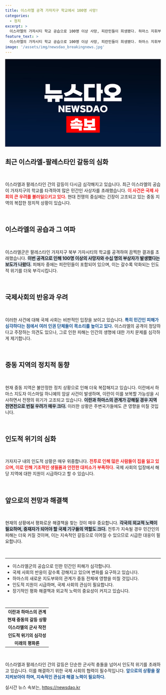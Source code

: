 ```yaml
---
title: 이스라엘 공격 가자지구 학교에서 100명 사망!
categories:
  - 정치
excerpt: >
  이스라엘의 가자시티 학교 공습으로 100명 이상 사망, 피란민들이 희생됐다. 하마스 지휘부 타격 주장 속, 중동 긴장 고조. 클릭해서 사건의 전모를 파헤쳐 보세요!
feature_text: >
  이스라엘의 가자시티 학교 공습으로 100명 이상 사망, 피란민들이 희생됐다. 하마스 지휘부 타격 주장 속, 중동 긴장 고조. 클릭해서 사건의 전모를 파헤쳐 보세요!
image: '/assets/img/newsdao_breakingnews.jpg'
---
```


<p><img src="/assets/img/newsdao_breakingnews.jpg" alt="koreaapp 속보" /></p>

<h2 data-ke-size="size26">최근 이스라엘-팔레스타인 갈등의 심화</h2>

<p data-ke-size="size16">&nbsp;</p>

<p>이스라엘과 팔레스타인 간의 갈등이 다시금 심각해지고 있습니다. 최근 이스라엘의 공습이 가자지구의 학교를 타격하여 많은 민간인 사상자를 초래했습니다. <b><span style="color: #ee2323;">이 사건은 국제 사회의 큰 우려를 불러일으키고 있다.</span></b> 현대 전쟁의 중심에는 긴장이 고조되고 있는 중동 지역의 복잡한 정치적 상황이 있습니다.</p>

<p data-ke-size="size16">&nbsp;</p>

<h2 data-ke-size="size26">이스라엘의 공습과 그 여파</h2>

<p data-ke-size="size16">&nbsp;</p>

<p>이스라엘군은 팔레스타인 가자지구 북부 가자시티의 학교를 공격하여 끔찍한 결과를 초래했습니다. <b><span style="background-color: #21538527;">이번 공격으로 인해 100명 이상의 사망자와 수십 명의 부상자가 발생했다는 보도가 나왔다.</span></b> 피해자 중에는 피란민들이 포함되어 있으며, 이는 갈수록 악화되는 인도적 위기를 더욱 부각시킵니다.</p>

<p data-ke-size="size16">&nbsp;</p>

<h2 data-ke-size="size26">국제사회의 반응과 우려</h2>

<p data-ke-size="size16">&nbsp;</p>

<p>이러한 사건에 대해 국제 사회는 비판적인 입장을 보이고 있습니다. <b><span style="color: #1a5490;">특히 민간인 피해가 심각하다는 점에서 여러 인권 단체들이 목소리를 높이고 있다.</span></b> 이스라엘의 공격이 정당하다고 주장하는 의견도 있으나, 그로 인한 피해는 인간의 생명에 대한 가치 문제를 심각하게 제기합니다.</p>

<p data-ke-size="size16">&nbsp;</p>

<h2 data-ke-size="size26">중동 지역의 정치적 동향</h2>

<p data-ke-size="size16">&nbsp;</p>

<p>현재 중동 지역은 불안정한 정치 상황으로 인해 더욱 복잡해지고 있습니다. 이란에서 하마스 지도자 이스마일 하니예의 암살 사건이 발생하며, 이란이 이를 보복할 가능성을 시사하면서 전쟁의 위기가 고조되고 있습니다. <b><span style="background-color: #21538527;">이란과 하마스의 관계가 강해질 경우 지역 전면전으로 번질 우려가 매우 크다.</span></b> 이러한 상황은 주변국가들에도 큰 영향을 미칠 것입니다.</p>

<p data-ke-size="size16">&nbsp;</p>

<h2 data-ke-size="size26">인도적 위기의 심화</h2>

<p data-ke-size="size16">&nbsp;</p>

<p>가자지구 내의 인도적 상황은 매우 위중합니다. <b><span style="color: #ee2323;">전투로 인해 많은 사람들이 집을 잃고 있으며, 이로 인해 기초적인 생필품과 안전한 대피소가 부족하다.</span></b> 국제 사회의 입장에서 해당 지역에 대한 지원이 시급하다고 할 수 있습니다.</p>

<p data-ke-size="size16">&nbsp;</p>

<h2 data-ke-size="size26">앞으로의 전망과 해결책</h2>

<p data-ke-size="size16">&nbsp;</p>

<p>현재의 상황에서 평화로운 해결책을 찾는 것이 매우 중요합니다. <b><span style="background-color: #21538527;">각국의 외교적 노력이 필요하며, 중재자가 되어야 할 국제 기구들의 역할도 크다.</span></b> 전투가 지속될 경우 민간인의 피해는 더욱 커질 것이며, 이는 지속적인 갈등으로 이어질 수 있으므로 시급한 대응이 필요합니다.</p>

<p data-ke-size="size16">&nbsp;</p>

<hr />

<ul>
<li>이스라엘군의 공습으로 인한 민간인 피해가 심각합니다.</li>
<li>국제 사회의 반응이 갈수록 강해지고 있으며 변화를 요구하고 있습니다.</li>
<li>하마스의 새로운 지도부와의 관계가 중동 전체에 영향을 미칠 것입니다.</li>
<li>인도적 지원이 시급하며, 국제 사회의 관심이 필요합니다.</li>
<li>장기적인 평화 해결책과 외교적 노력의 중요성이 커지고 있습니다.</li>
</ul>

<p data-ke-size="size16">&nbsp;</p> 

<table style="width: 100%; border-collapse: collapse;">
<tr>
<td style="text-align: center; height: 17px;"><b>이란과 하마스의 관계</b></td>
</tr>
<tr>
<td style="text-align: center; height: 17px;"><b>현재 중동의 갈등 상황</b></td>
</tr>
<tr>
<td style="text-align: center; height: 17px;"><b>이스라엘의 군사 작전</b></td>
</tr>
<tr>
<td style="text-align: center; height: 17px;"><b>인도적 위기의 심각성</b></td>
</tr>
<tr>
<td style="text-align: center; height: 17px;"><b>미래의 평화론</b></td>
</tr>
</table> 

<p data-ke-size="size16">&nbsp;</p>

<p>이스라엘과 팔레스타인 간의 갈등은 단순한 군사적 충돌을 넘어서 인도적 위기를 초래하고 있습니다. 이를 해결하기 위한 국제 사회의 협력이 필수적입니다. <b><span style="color: #1a5490;">앞으로의 상황을 잘 지켜보아야 하며, 지속적인 관심과 해결 노력이 필요하다.</span></b></p>
실시간 뉴스 속보는, <a href="https://newsdao.kr" rel="dofollow">https://newsdao.kr</a>



